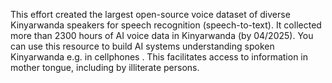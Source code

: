 This effort created the largest open-source voice dataset of diverse Kinyarwanda speakers for speech recognition (speech-to-text). It collected more than 2300  hours of AI voice data in Kinyarwanda (by 04/2025). You can use this resource to build AI systems understanding spoken Kinyarwanda e.g. in cellphones . This facilitates access to information in mother tongue, including by illiterate persons. 